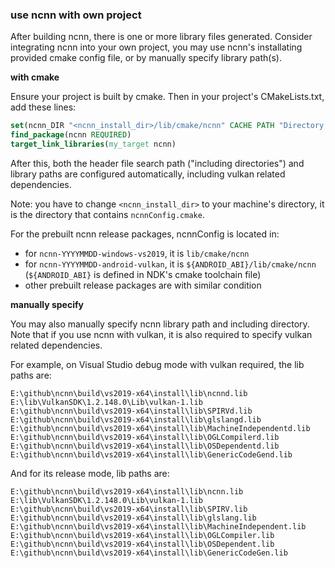 ### use ncnn with own project

After building ncnn, there is one or more library files generated. Consider integrating ncnn into your own project, you may use ncnn's installating provided cmake config file, or by manually specify library path(s).

**with cmake**

Ensure your project is built by cmake. Then in your project's CMakeLists.txt, add these lines:

```cmake
set(ncnn_DIR "<ncnn_install_dir>/lib/cmake/ncnn" CACHE PATH "Directory that contains ncnnConfig.cmake")
find_package(ncnn REQUIRED)
target_link_libraries(my_target ncnn)
```
After this, both the header file search path ("including directories") and library paths are configured automatically, including vulkan related dependencies.

Note: you have to change `<ncnn_install_dir>` to your machine's directory, it is the directory that contains `ncnnConfig.cmake`.

For the prebuilt ncnn release packages, ncnnConfig is located in:
- for `ncnn-YYYYMMDD-windows-vs2019`, it is `lib/cmake/ncnn`
- for `ncnn-YYYYMMDD-android-vulkan`, it is `${ANDROID_ABI}/lib/cmake/ncnn` (`${ANDROID_ABI}` is defined in NDK's cmake toolchain file)
- other prebuilt release packages are with similar condition

**manually specify**

You may also manually specify ncnn library path and including directory. Note that if you use ncnn with vulkan, it is also required to specify vulkan related dependencies.

For example, on Visual Studio debug mode with vulkan required, the lib paths are:
```
E:\github\ncnn\build\vs2019-x64\install\lib\ncnnd.lib
E:\lib\VulkanSDK\1.2.148.0\Lib\vulkan-1.lib
E:\github\ncnn\build\vs2019-x64\install\lib\SPIRVd.lib
E:\github\ncnn\build\vs2019-x64\install\lib\glslangd.lib
E:\github\ncnn\build\vs2019-x64\install\lib\MachineIndependentd.lib
E:\github\ncnn\build\vs2019-x64\install\lib\OGLCompilerd.lib
E:\github\ncnn\build\vs2019-x64\install\lib\OSDependentd.lib
E:\github\ncnn\build\vs2019-x64\install\lib\GenericCodeGend.lib
```
And for its release mode, lib paths are:
```
E:\github\ncnn\build\vs2019-x64\install\lib\ncnn.lib
E:\lib\VulkanSDK\1.2.148.0\Lib\vulkan-1.lib
E:\github\ncnn\build\vs2019-x64\install\lib\SPIRV.lib
E:\github\ncnn\build\vs2019-x64\install\lib\glslang.lib
E:\github\ncnn\build\vs2019-x64\install\lib\MachineIndependent.lib
E:\github\ncnn\build\vs2019-x64\install\lib\OGLCompiler.lib
E:\github\ncnn\build\vs2019-x64\install\lib\OSDependent.lib
E:\github\ncnn\build\vs2019-x64\install\lib\GenericCodeGen.lib
```
